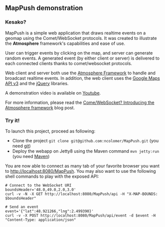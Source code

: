 ## MapPush demonstration

### Kesako?
MapPush is a simple web application that draws realtime events on a geomap using the Comet/WebSocket protocols. It was created to illustrate the **Atmosphere** framework's capabilities and ease of use.

User can trigger events by clicking on the map, and server can generate random events. 
A generated event (by either client or server) is delivered to each connected clients thanks to comet/websocket protocols.

Web client and server both use the [Atmosphere Framework](https://github.com/Atmosphere/atmosphere) to handle and broadcast realtime events.
In addition, the web client uses the [Google Maps API v3](http://code.google.com/intl/fr-FR/apis/maps/documentation/javascript/) and the [jQuery](http://jquery.com/) libraries.

A demonstration video is available on [Youtube](http://www.youtube.com/watch?v=1Abv88t5igc).

For more information, please read the [Come/WebSocket? Introducing the Atmosphere framework](http://www.ncolomer.net/2012/03/comewebsocket-introducing-the-atmosphere-framework/) blog post.

### Try it!
To launch this project, proceed as following:

* Clone the project `git clone git@github.com:ncolomer/MapPush.git` (you need [git](http://git-scm.com/))
* Deploy the webapp on Jetty8 using the Maven command `mvn jetty:run` (you need [Maven](http://maven.apache.org/))

You are now able to connect as many tab of your favorite browser you want to [http://localhost:8080/MapPush](http://localhost:8080/MapPush).
You may also want to use the following shell commands to play with the exposed API:

```
# Connect to the WebSocket URI
boundsHeader='48.0,49.0,2.0,3.0'
curl -v -N -X GET http://localhost:8080/MapPush/api -H "X-MAP-BOUNDS: $boundsHeader"

# Send an event
event='{"lat":48.921266,"lng":2.499390}'
curl -v -X POST http://localhost:8080/MapPush/api/event -d $event -H "Content-Type: application/json"
```
